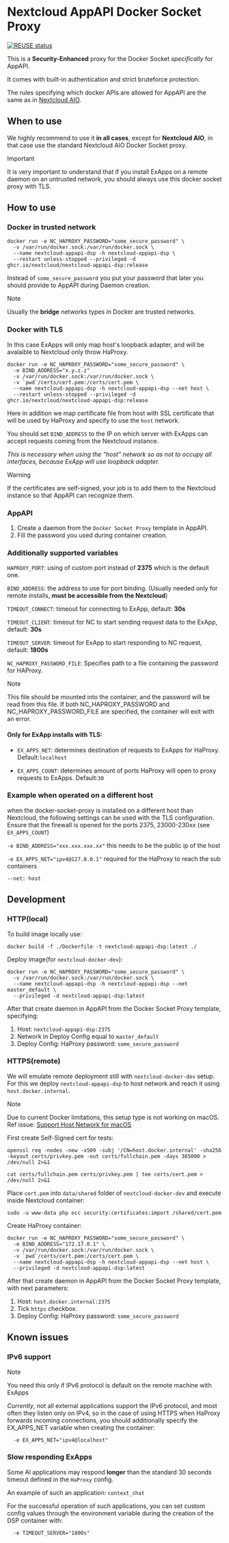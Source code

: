 <!--
 - SPDX-FileCopyrightText: 2023 Nextcloud GmbH and Nextcloud contributors
 - SPDX-License-Identifier: AGPL-3.0-or-later
-->
# Nextcloud AppAPI Docker Socket Proxy

[![REUSE status](https://api.reuse.software/badge/github.com/nextcloud/docker-socket-proxy)](https://api.reuse.software/info/github.com/nextcloud/docker-socket-proxy)

This is a **Security-Enhanced** proxy for the Docker Socket *specifically* for AppAPI.

It comes with built-in authentication and strict bruteforce protection.

The rules specifying which docker APIs are allowed for AppAPI are the same as in [Nextcloud AIO](https://github.com/nextcloud/all-in-one/tree/main/Containers/docker-socket-proxy).

## When to use

We highly recommend to use it **in all cases**, except for **Nextcloud AIO**, in that case use the standard Nextcloud AIO Docker Socket proxy.

> [!IMPORTANT]
> It is very important to understand that if you install ExApps on a remote daemon on an untrusted network,
> you should always use this docker socket proxy with TLS.

## How to use

### Docker in trusted network

```shell
docker run -e NC_HAPROXY_PASSWORD="some_secure_password" \
  -v /var/run/docker.sock:/var/run/docker.sock \
  --name nextcloud-appapi-dsp -h nextcloud-appapi-dsp \
  --restart unless-stopped --privileged -d ghcr.io/nextcloud/nextcloud-appapi-dsp:release
```

Instead of `some_secure_password` you put your password that later you should provide to AppAPI during Daemon creation.

> [!NOTE]
> Usually the **bridge** networks types in Docker are trusted networks.

### Docker with TLS

In this case ExApps will only map host's loopback adapter, and will be avalaible to Nextcloud only throw HaProxy.

```shell
docker run -e NC_HAPROXY_PASSWORD="some_secure_password" \
  -e BIND_ADDRESS="x.y.z.z"
  -v /var/run/docker.sock:/var/run/docker.sock \
  -v `pwd`/certs/cert.pem:/certs/cert.pem \
  --name nextcloud-appapi-dsp -h nextcloud-appapi-dsp --net host \
  --restart unless-stopped --privileged -d ghcr.io/nextcloud/nextcloud-appapi-dsp:release
```

Here in addition we map certificate file from host with SSL certificate that will be used by HaProxy and specify to use the `host` network.

You should set `BIND_ADDRESS` to the IP on which server with ExApps can accept requests coming from the Nextcloud instance.

*This is necessary when using the “host” network so as not to occupy all interfaces, because ExApp will use loopback adapter.*

> [!WARNING]
> If the certificates are self-signed, your job is to add them to the Nextcloud instance so that AppAPI can recognize them.

### AppAPI

1. Create a daemon from the `Docker Socket Proxy` template in AppAPI.
2. Fill the password you used during container creation.

### Additionally supported variables

`HAPROXY_PORT`: using of custom port instead of **2375** which is the default one.

`BIND_ADDRESS`: the address to use for port binding. (Usually needed only for remote installs, **must be accessible from the Nextcloud**)

`TIMEOUT_CONNECT`: timeout for connecting to ExApp, default: **30s**

`TIMEOUT_CLIENT`: timeout for NC to start sending request data to the ExApp, default: **30s**

`TIMEOUT_SERVER`: timeout for ExApp to start responding to NC request, default: **1800s**

`NC_HAPROXY_PASSWORD_FILE`: Specifies path to a file containing the password for HAProxy. 

> [!NOTE]
> This file should be mounted into the container, and the password will be read from this file.
> If both NC_HAPROXY_PASSWORD and NC_HAPROXY_PASSWORD_FILE are specified, the container will exit with an error.

#### Only for ExApp installs with TLS:

* `EX_APPS_NET`: determines destination of requests to ExApps for HaProxy. Default:`localhost`

* `EX_APPS_COUNT`: determines amount of ports HaProxy will open to proxy requests to ExApps. Default:`30`

### Example when operated on a different host

when the docker-socket-proxy is installed on a different host than Nextcloud, the following settings can be used with the TLS configuration.
Ensure that the firewall is opened for the ports 2375, 23000-230xx (see `EX_APPS_COUNT`)

`-e BIND_ADDRESS="xxx.xxx.xxx.xx"` this needs to be the public ip of the host

`-e EX_APPS_NET="ipv4@127.0.0.1"` required for the HaProxy to reach the sub containers

`--net: host`

## Development

### HTTP(local)

To build image locally use:

```shell
docker build -f ./Dockerfile -t nextcloud-appapi-dsp:latest ./
```

Deploy image(for `nextcloud-docker-dev`):

```shell
docker run -e NC_HAPROXY_PASSWORD="some_secure_password" \
  -v /var/run/docker.sock:/var/run/docker.sock \
  --name nextcloud-appapi-dsp -h nextcloud-appapi-dsp --net master_default \
  --privileged -d nextcloud-appapi-dsp:latest
```

After that create daemon in AppAPI from the Docker Socket Proxy template, specifying:
1. Host: `nextcloud-appapi-dsp:2375`
2. Network in Deploy Config equal to `master_default`
3. Deploy Config: HaProxy password: `some_secure_password`

### HTTPS(remote)

We will emulate remote deployment still with `nextcloud-docker-dev` setup.
For this we deploy `nextcloud-appapi-dsp` to host network and reach it using `host.docker.internal`.

> [!NOTE]
> Due to current Docker limitations, this setup type is not working on macOS.
> Ref issue: [Support Host Network for macOS](https://github.com/docker/roadmap/issues/238)

First create Self-Signed cert for tests:

```shell
openssl req -nodes -new -x509 -subj '/CN=host.docker.internal' -sha256 -keyout certs/privkey.pem -out certs/fullchain.pem -days 365000 > /dev/null 2>&1
```

```shell
cat certs/fullchain.pem certs/privkey.pem | tee certs/cert.pem > /dev/null 2>&1
```

Place `cert.pem` into `data/shared` folder of `nextcloud-docker-dev` and execute inside Nextcloud container:

```shell
sudo -u www-data php occ security:certificates:import /shared/cert.pem
```

Create HaProxy container:

```shell
docker run -e NC_HAPROXY_PASSWORD="some_secure_password" \
  -e BIND_ADDRESS="172.17.0.1" \
  -v /var/run/docker.sock:/var/run/docker.sock \
  -v `pwd`/certs/cert.pem:/certs/cert.pem \
  --name nextcloud-appapi-dsp -h nextcloud-appapi-dsp --net host \
  --privileged -d nextcloud-appapi-dsp:latest
```

After that create daemon in AppAPI from the Docker Socket Proxy template, with next parameters:
1. Host: `host.docker.internal:2375`
2. Tick `https` checkbox.
3. Deploy Config: HaProxy password: `some_secure_password`

## Known issues

### IPv6 support

> [!NOTE]
> You need this only if IPv6 protocol is default on the remote machine with ExApps

_Currently_, not all external applications support the IPv6 protocol, and most often they listen only on IPv4, 
so in the case of using HTTPS when HaProxy forwards incoming connections, you should additionally 
specify the EX_APPS_NET variable when creating the container:

```shell
  -e EX_APPS_NET="ipv4@localhost"
```

### Slow responding ExApps

Some AI applications may respond **longer** than the standard 30 seconds timeout defined in the `HaProxy` config.

An example of such an application: `context_chat`

For the successful operation of such applications, 
you can set custom config values through the environment variable during the creation of the DSP container with:

```shell
  -e TIMEOUT_SERVER="1800s"
```
